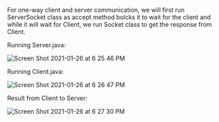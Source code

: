 For one-way client and server communication, we will first run ServerSocket class as accept method bolcks it to wait for the client and while it will wait for Client, we run Socket class to get the response from Client.



Running Server.java:

![Screen Shot 2021-01-26 at 6 25 46 PM](https://user-images.githubusercontent.com/44977226/105847693-f2d2c600-6003-11eb-8467-1c58ee0ea016.png)

Running Client.java:

![Screen Shot 2021-01-26 at 6 26 47 PM](https://user-images.githubusercontent.com/44977226/105847788-1564df00-6004-11eb-9716-3f036861b078.png)


Result from Client to Server:

![Screen Shot 2021-01-26 at 6 27 30 PM](https://user-images.githubusercontent.com/44977226/105847842-2e6d9000-6004-11eb-90dd-9358ccd422c7.png)

